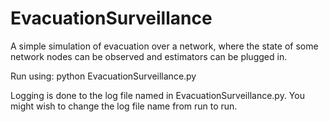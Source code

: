 # EvacuationSurveillance
A simple simulation of evacuation over a network, where the state of some network nodes can be observed and estimators can be plugged in.

Run using:
python EvacuationSurveillance.py

Logging is done to the log file named in EvacuationSurveillance.py. You might wish to change the log file name from run to run.

